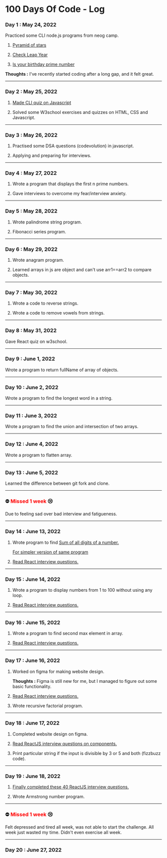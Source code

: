 # 100 Days Of Code - Log

### **Day 1 : May 24, 2022**
Practiced some CLI node.js programs from neog camp.

1. [Pyramid of stars](https://replit.com/@RituPowar/PyramidofStars#index.js?embed=1&output=1)

2. [Check Leap Year](https://replit.com/@RituPowar/CLI-Leap-Year#index.js?embed=1&output=1)

3. [Is your birthday prime number](https://replit.com/@RituPowar/CLIappBirthdayPrimeNumber#index.js?embed=1&output=1)

**Thoughts :** I've recently started coding after a long gap, and it felt great.
____________________________________________________________

### **Day 2 : May 25, 2022**

1. [Made CLI quiz on Javascript](https://replit.com/@RituPowar/NeogMark2JavascriptQuiz#index.js?embed=1&output=1)

2.  Solved some W3school exercises and quizzes on HTML, CSS and Javascript.
____________________________________________________________

### **Day 3 : May 26, 2022**

1. Practised some DSA questions (codevolution) in javascript.

2. Applying and preparing for interviews.
____________________________________________________________

### **Day 4 : May 27, 2022**

1. Wrote a program that displays the first n prime numbers.

2. Gave interviews to overcome my fear/interview anxiety.
____________________________________________________________
### **Day 5 : May 28, 2022**

1. Wrote palindrome string program.

2. Fibonacci series program.
____________________________________________________________

### **Day 6 : May 29, 2022**

1. Wrote anagram program.

2. Learned arrays in js are object and can't use arr1==arr2 to compare objects.
____________________________________________________________

### **Day 7 : May 30, 2022**

1. Wrote a code to reverse strings.

2. Wrote a code to remove vowels from strings.
____________________________________________________________

### **Day 8 : May 31, 2022** 

Gave React quiz on w3school.
____________________________________________________________

### **Day 9 : June 1, 2022**

Wrote a program to return fullName of array of objects.
____________________________________________________________

### **Day 10 : June 2, 2022**

Wrote a program to find the longest word in a string.
____________________________________________________________
### **Day 11 : June 3, 2022**

Wrote a program to find the union and intersection of two arrays.
____________________________________________________________
### **Day 12 : June 4, 2022**

Wrote a program to flatten array.
____________________________________________________________
### **Day 13 : June 5, 2022**

Learned the difference between git fork and clone.
____________________________________________________________
### ⛔ <span style="color:red">Missed 1 week</span> 😢
Due to feeling sad over bad interview and fatigueness.
____________________________________________________________

### **Day 14 : June 13, 2022**

1. Wrote program to find [Sum of all digits of a number.](https://replit.com/@RituPowar/sumofalldigitsofnumber#index.js?embed=1&output=1)

   [For simpler version of same program](https://stackoverflow.com/questions/38334652/sum-all-the-digits-of-a-number-javascript)

2. [Read React interview questions.](https://www.simplilearn.com/tutorials/reactjs-tutorial/reactjs-interview-questions)
____________________________________________________________
### **Day 15 : June 14, 2022**

1. Wrote a program to display numbers from 1 to 100 without using any loop.

2. [Read React interview questions.](https://www.simplilearn.com/tutorials/reactjs-tutorial/reactjs-interview-questions)
____________________________________________________________
### **Day 16 : June 15, 2022**

1. Wrote a program to find second max element in array.
 
2. [Read React interview questions.](https://www.simplilearn.com/tutorials/reactjs-tutorial/reactjs-interview-questions)
____________________________________________________________
### **Day 17 : June 16, 2022**

1. Worked on figma for making website design.

   **Thoughts :** Figma is still new for me, but I managed to figure out some basic functionality.

2. [Read React interview questions.](https://www.simplilearn.com/tutorials/reactjs-tutorial/reactjs-interview-questions)

3. Wrote recursive factorial program.
____________________________________________________________
### **Day 18 : June 17, 2022**

1. Completed website design on figma.

2. [Read ReactJS interview questions on components.](https://www.simplilearn.com/tutorials/reactjs-tutorial/reactjs-interview-questions)

3. Print particular string if the input is divisible by 3 or 5 and both (fizzbuzz code).
____________________________________________________________
### **Day 19 : June 18, 2022**

1. [Finally completed these 40 ReactJS interview questions.](https://www.simplilearn.com/tutorials/reactjs-tutorial/reactjs-interview-questions)

2. Wrote Armstrong number program. 
____________________________________________________________
### ⛔ <span style="color:red">Missed 1 week</span> 😢
Felt depressed and tired all week, was not able to start the challenge. All week just wasted my time. Didn't even exercise all week. 
____________________________________________________________
### **Day 20 : June 27, 2022**